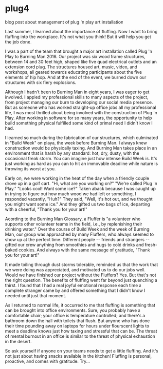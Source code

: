 # plug4
blog post about management of plug 'n play art installation

Last summer, I learned about the importance of fluffing. Now I want to bring fluffing into the workplace. It's not what you think! But it will help you get the job done.

I was a part of the team that brought a major art installation called Plug 'n Play to Burning Man 2016. Our project was six wood frame structures, between 14 and 30 feet high, shaped like five quad electrical outlets and an extension cord plug. The structures housed art, music, video, and workshops, all geared towards educating participants about the five elements of hip hop. And at the end of the event, we burned down our structures with six fiery explosions.

Although I hadn't been to Burning Man in eight years, I was eager to get involved. I appled my professional skills to many aspects of the project, from project managing our burn to developing our social media presence. But as someone who has worked straight-up office jobs all my professional life, I was most thrilled about being involved with the construction of Plug 'n Play. After working in software for so many years, the opportunity to help build something physical fulfilled some kind of primal need I didn't know I had.

I learned so much during the fabrication of our structures, which culminated in "Build Week" on playa, the week before Burning Man. I always knew construction would be physically taxing. And Burning Man takes place in an environment that is harsh by any standard: hot, dry, dusty, with the occasional freak storm. You can imagine just how intense Build Week is. It's just working as hard as you can to hit an immovable deadline while nature is throwing its worst at you.

Early on, we were working in the heat of the day when a friendly couple drove up in a golf cart. "Hi, what are you working on?" "We're called Plug 'n Play." "Looks cool! Want some ice?" Taken aback because I was caught up in trying to figure out how much wood we had left or something, I responded vacantly, "Huh?" They said, "Well, it's hot out, and we thought you might want some ice." And they gifted us two bags of ice, departing with a cheerful, "Thank you for your art!"

Acording to the Burning Man Glossary, a Fluffer is "a volunteer who supports other volunteer teams in the field, i.e., by replenishing their drinking water." Over the course of Build Week and the week of Burning Man, our group was approached by many Fluffers, who always seemed to show up at the perfect time. Different people -- friends and strangers -- gifted our crew anything from smoothies and hugs to cold drinks and fresh-baked cookies. And always with the same message of gratitude, "Thank you for your art!"

It made toiling through dust storms tolerable, reminded us that the work that we were doing was appreciated, and motivated us to do our jobs well. Would we have finished our project without the Fluffers? Yes. But that's not the right question. The benefits of fluffing went far beyond just quenching a thirst. I found that I had a real joyful emotional response each time a complete stranger came by and offered something that I didn't know I needed until just that moment.

As I returned to normal life, it occurred to me that fluffing is something that can be brought into office environments. Sure, you probably have a comfortable chair; your office is temperature controlled; and there's a bathroom down the hall with toilets that flush. But anyone who has done their time pounding away on laptops for hours under flourscent lights to meet a deadline knows just how taxing and stressful that can be. The threat of mental burnout in an office is similar to the threat of physical exhaustion in the desert.

So ask yourself if anyone on your teams needs to get a little fluffing. And it's not just about having snacks available in the kitchen! Fluffing is personal, proactive, and comes with gratitude. Try...
